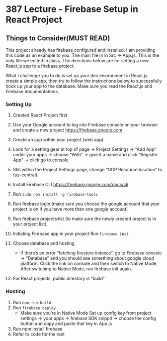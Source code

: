 # 387 Lecture - Firebase Setup in React Project

## Things to Consider(MUST READ)

This project already has firebase configured and installed. I am providing this code as an example to you. The main file in in Src -> App.js. This is the only file we edited in class. The directions below are for setting a new React.js app to a firebase project.

What I challenge you to do is set up your dev environment in React.js, create a simple app, then try to follow the instructions below to successfully hook up your app to the database. Make sure you read the React.js and Firebase documentations.

### Setting Up

1. Created React Project first

2. Use your Google account to log into Firebase console on your browser and create a new project
   <https://firebase.google.com>
3. Create an app within your project (web app)

4. Look for a setting gear at top of page -> Project Settings -> “Add App” under your apps -> choose “Web” -> give it a name and click “Register App” -> click go to console

5. Still within the Project Settings page,
   change “GCP Resource location” to (us-central)

6. Install Firebase CLI
   <https://firebase.google.com/docs/cli>

7. Run `sudo npm install -g firebase-tools`

8. Run firebase login (make sure you choose the google account that your project is on if you have more than one google account)

9. Run firebase projects:list (to make sure the newly created project is in your project list).

10. Initiating Firebase app in your project
    Run `firebase init`
11. Choose database and hosting
    - If there’s an error “fetching firestore indexes”, go to Firebase console -> “Database” and you should see something about google cloud platform. Click the link on console and then switch to Native Mode. After switching to Native Mode, run firebase init again.
12. For React projects, public directory is “build”

### Hosting

1. Run `npm run build`
2. Run `firebase deploy`
   - Make sure you’re in Native Mode
     Set up config key from project settings -> your apps -> firebase SDK snippit -> choose the config button and copy and paste that key in App.js
3. Run npm install firebase
4. Refer to code for the rest
